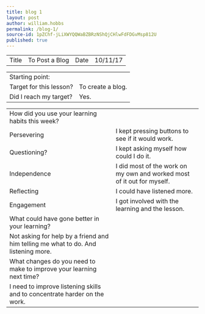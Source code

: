 ```yaml
---
title: blog 1
layout: post
author: william.hobbs
permalink: /blog-1/
source-id: 1pZChf-jLiXWYQQWaBZBRzNShQjCHlwFdFDGvMsp812U
published: true
---
```

<table>
  <tr>
    <td>Title</td>
    <td>To Post a Blog</td>
    <td>Date</td>
    <td>10/11/17</td>
  </tr>
</table>


<table>
  <tr>
    <td>Starting point:</td>
    <td></td>
  </tr>
  <tr>
    <td>Target for this lesson?</td>
    <td>To create a blog.</td>
  </tr>
  <tr>
    <td>Did I reach my target? </td>
    <td>Yes.</td>
  </tr>
</table>


<table>
  <tr>
    <td>How did you use your learning habits this week?</td>
    <td></td>
  </tr>
  <tr>
    <td>Persevering</td>
    <td>I kept pressing buttons to see if it would work.</td>
  </tr>
  <tr>
    <td>Questioning?</td>
    <td>I kept asking myself how could I do it.</td>
  </tr>
  <tr>
    <td>Independence</td>
    <td>I did most of the work on my own and worked most of it out for myself.</td>
  </tr>
  <tr>
    <td>Reflecting</td>
    <td>I could have listened more.</td>
  </tr>
  <tr>
    <td>Engagement</td>
    <td>I got involved with the learning and the lesson. </td>
  </tr>
  <tr>
    <td>What could have gone better in your learning?</td>
    <td></td>
  </tr>
  <tr>
    <td>Not asking for help by a friend and him telling me what to do.  And listening more.</td>
    <td></td>
  </tr>
  <tr>
    <td>What changes do you need to make to improve your learning next time?</td>
    <td></td>
  </tr>
  <tr>
    <td>I need to improve listening skills and to concentrate harder on the work.</td>
    <td></td>
  </tr>
</table>


